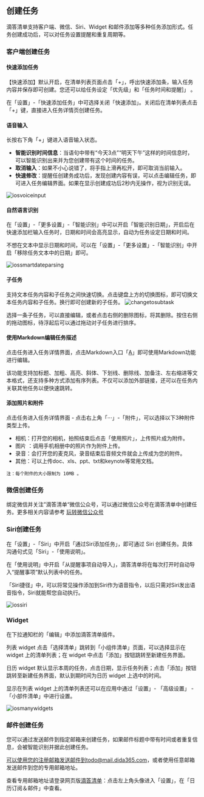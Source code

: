 ## 创建任务

滴答清单支持客户端、微信、Siri、Widget 和邮件添加等多种任务添加形式。任务创建成功后，可以对任务设置提醒和重复周期等。


### 客户端创建任务

#### 快速添加任务

【快速添加】默认开启，在清单列表页面点击「+」，呼出快速添加条，输入任务内容并保存即可创建。您还可以给任务设定「优先级」和「任务时间和提醒]」 。

在「设置」-「快速添加任务」中可选择关闭「快速添加」。关闭后在清单列表点击「+」键，直接进入任务详情页创建任务。


#### 语音输入

长按右下角「+」键进入语音输入状态。

* **智能识别时间信息**：当语句中带有“今天3点”“明天下午”这样的时间信息时，可以智能识别出来并为您创建带有这个时间的任务。
* **取消输入**：如果不小心说错了，将手指上滑再松开，即可取消当前输入。
* **快速修改**：提醒任创建务成功后，发现创建内容有误，可以点击编辑任务，即可进入任务编辑界面。如果在显示创建成功后2秒内无操作，视为识别无误。

![iosvoiceinput](../images/ios/addtask/voiceinput.jpg)

#### 自然语言识别

在「设置」-「更多设置」-「智能识别」中可以开启「智能识别日期」，开启后在快速添加栏输入任务时，日期和时间会高亮显示，自动为任务设定日期和时间。

不想在文本中显示日期和时间，可以在「设置」-「更多设置」-「智能识别」中开启「移除任务文本中的日期」即可。

![iossmartdateparsing](../images/ios/addtask/parsing.jpg)

#### 子任务

支持文本任务内容和子任务之间快速切换。点击键盘上方的切换图标，即可切换文本任务内容和子任务。换行即可创建新的子任务。
![changetosubtask](../images/ios/addtask/changetosubtask.png)

选择一条子任务，可以直接编辑，或者点击右侧的删除图标，将其删除。按住右侧的拖动图标，待浮起后可以通过拖动对子任务进行排序。 

#### 使用Markdown编辑任务描述

点击任务进入任务详情界面，点击Markdown入口「<u>A</u>」即可使用Markdown功能进行编辑。

该功能支持加标题、加粗、高亮、斜体、下划线、删除线、加备注、左右缩进等文本格式，还支持多种方式添加有序列表。不仅可以添加外部链接，还可以在任务内关联其他任务以便快速跳转。


#### 添加照片和附件
点击任务进入任务详情界面 - 点击右上角「···」-「附件」，可以选择以下3种附件类型上传。

 
* 相机：打开您的相机，拍照结束后点击「使用照片」，上传照片成为附件。
* 图片 ：调用手机相册中的照片作为附件上传。
* 录音：会打开您的麦克风，录音结束后音频文件就会上传成为您的附件。
* 其他：可以上传doc、xls、ppt、txt和keynote等常用文档。

`注：每个附件的大小限制为 10MB 。 `

### 微信创建任务

绑定微信并关注”滴答清单“微信公众号，可以通过微信公众号在滴答清单中创建任务。更多相关内容请参考 [玩转微信公众号](../wechat.md)

### Siri创建任务

在「设置」-「Siri」中开启「通过Siri添加任务」，即可通过 Siri 创建任务。具体沟通句式见「Siri」-「使用说明」。

在「使用说明」中开启「从提醒事项自动导入」，滴答清单将在每次打开时自动导入“提醒事项”默认列表中的任务。

「Siri捷径」中，可以将常见操作添加到Siri作为语音指令，以后只需对Siri发出语音指令，Siri就能帮您自动执行。

![iossiri](../images/ios/addtask/siri.png)

### Widget

在下拉通知栏的「编辑」中添加滴答清单插件。

列表 widget 点击「选择清单」跳转到「小组件清单」页面，可以选择显示在 widget 上的清单列表；在 widget 中点击「添加」按钮跳转至新建任务界面。

日历 widget 默认显示本周的任务，点击日期，显示任务列表；点击「添加」按钮跳转至新建任务界面，默认到期时间为日历 widget 上选中的时间。

显示在列表 widget 上的清单列表还可以在应用中通过「设置」- 「高级设置」 - 「小部件清单」中进行设置。

![iosmanywidgets](../images/ios/addtask/widget.jpg)

### 邮件创建任务

您可以通过发送邮件到指定邮箱来创建任务，如果邮件标题中带有时间或者重复信息，会被智能识别并据此创建任务。

可以使用您的注册邮箱发送邮件到todo@mail.dida365.com，或者使用任意邮箱发送邮件到您的专用邮箱地址。

查看专用邮箱地址请登录网页版[滴答清单](https://www.dida365.com/)：点击左上角头像进入「设置」，在「日历订阅＆邮件」中查看。


